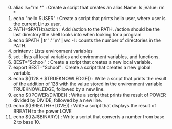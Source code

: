 0. alias ls="rm *" : Create a script that creates an alias.Name: ls ;Value: rm *
1. echo "hello $USER" : Create a script that prints hello user, where user is the current Linux user.
2. PATH=$PATH:/action : Add /action to the PATH. /action should be the last directory the shell looks into when looking for a program
3. echo $PATH | tr ':' '\n' | wc -l : counts the number of directories in the PATH.
4. printenv :  Lists environment variables
5. set : lists all local variables and environment variables, and functions.
6. BEST="School" : Create a script that creates a new local variable.
7. export BEST="School" : Create a script that creates a new global variable.
8. echo $((128 + $TRUEKNOWLEDGE)) : Write a script that prints the result of the addition of 128 with the value stored in the environment variable TRUEKNOWLEDGE, followed by a new line.
9. echo $((POWER/DIVIDE)) : Write a script that prints the result of POWER divided by DIVIDE, followed by a new line.
10. echo $((BREATH**LOVE)) : Write a script that displays the result of BREATH to the power LOVE
11. echo $((2#$BINARY)) : Write a script that converts a number from base 2 to base 10.
